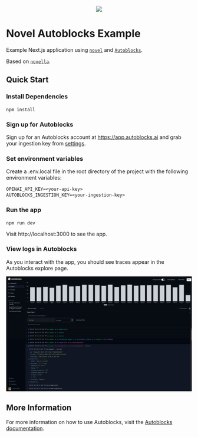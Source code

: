<p align="center">
  <img src="https://app.autoblocks.ai/images/logo.png" width="300px">
</p>

# Novel Autoblocks Example

Example Next.js application using [`novel`](https://github.com/steven-tey/novel) and [`Autoblocks`](https://www.autoblocks.ai).

Based on [`novella`](https://github.com/steven-tey/novella).

## Quick Start

### Install Dependencies

```
npm install
```

### Sign up for Autoblocks

Sign up for an Autoblocks account at https://app.autoblocks.ai and grab your ingestion key from [settings](https://app.autoblocks.ai/settings/api-keys).

### Set environment variables

Create a .env.local file in the root directory of the project with the following environment variables:

```
OPENAI_API_KEY=<your-api-key>
AUTOBLOCKS_INGESTION_KEY=<your-ingestion-key>
```

### Run the app

```
npm run dev
```

Visit http://localhost:3000 to see the app.

### View logs in Autoblocks

As you interact with the app, you should see traces appear in the Autoblocks explore page.

![Autoblocks Explore](https://github.com/autoblocksai/novel-autoblocks-example/blob/main/novel-autoblocks-example.png?raw=true)

## More Information

For more information on how to use Autoblocks, visit the [Autoblocks documentation](https://docs.autoblocks.ai/).
